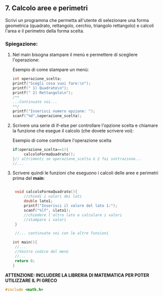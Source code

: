 
## 7. Calcolo aree e perimetri
Scrivi un programma che permetta all'utente di selezionare una forma geometrica (quadrato, rettangolo, cerchio, triangolo rettangolo) e calcoli l'area e il perimetro della forma scelta.

### Spiegazione:
1. Nel main bisogna stampare il menù e permettere di scegliere l'operazione:

    Esempio di come  stampare un menù:
   ```c
   int operazione_scelta;
   printf("Scegli cosa vuoi fare:\n");
   printf(" 1) Quadrato\n");
   printf(" 2) Rettangolo\n");
   /**
   ...Continuate voi...
   **/
   printf("Inserisci numero opzione: ");
   scanf("%d",&operazione_scelta);
   ```
3. Scrivere una serie di if-else per controllare l'opzione scelta e chiamare la funzione che esegue il calcolo (che dovete scrivere voi):
   
   Esempio di come controllare l'operazione scelta
   
   ```c
   if(operazione_scelta==1){
        calcoloFormaQuadrato();
   }// altrimenti se operazione_scelta è 2 fai sottrazione...
   //...
   ```

4. Scrivere quindi le funzioni che eseguono i calcoli delle aree e perimetri prima del **main**:
   
   ```c

    void calcoloFormaQuadrato(){
        //chiedi i valori dei lati
        double lato1;
        printf("Inserisci il valore del lato 1:");
        scanf("%lf", &lato1);
        //chiedere l'altro lato e calcolare i valori
        //stampare i valori
    }

    //... continuate voi con le altre funzioni

   int main(){
    //...
    //Vostro codice del menù
    //...
    return 0;
   }
   ```

**ATTENZIONE: INCLUDERE LA LIBRERIA DI MATEMATICA PER POTER UTILIZZARE IL PI GRECO**
```c
#include <math.h>
```